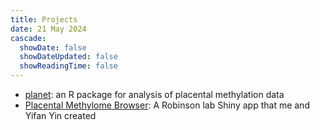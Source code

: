 ```yaml
---
title: Projects
date: 21 May 2024
cascade:
  showDate: false
  showDateUpdated: false
  showReadingTime: false
---
```


- [planet](/planet): an R package for analysis of placental methylation data
- [Placental Methylome Browser](https://robinsonlab.shinyapps.io/Placental_Methylome_Browser/): A Robinson lab Shiny app that me and Yifan Yin created